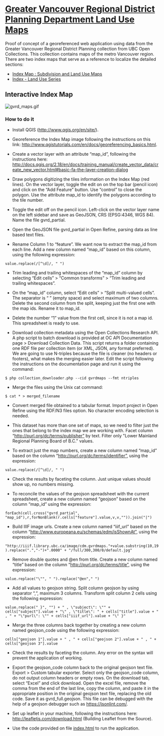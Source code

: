 # [Greater Vancouver Regional District Planning Department Land Use Maps](https://open.library.ubc.ca/collections/gvrdmaps)

Proof of concept of a georeferenced web application using data from the Greater Vancouver Regional District Planning collection from UBC Open Collections. This collection contains maps of the metro Vancouver region. There are two index maps that serve as a reference to localize the detailed sections:

- [Index Map : Subdivision and Land Use Maps](https://open.library.ubc.ca/collections/gvrdmaps/items/1.0135075)
- [Index - Land Use Series](https://open.library.ubc.ca/collections/gvrdmaps/items/1.0135076)

## Interactive Index Map

![gvrd_maps.gif](https://github.com/carolamigo/ubc_gvrd_maps/blob/master/gvrd_maps.gif)

### How to do it

- Install QGIS (http://www.qgis.org/en/site/).

- Georeference the Index Map image following the instructions on this link: http://www.qgistutorials.com/en/docs/georeferencing_basics.html.

- Create a vector layer with an attribute “map_id”, following the instructions here: http://docs.qgis.org/2.18/en/docs/training_manual/create_vector_data/create_new_vector.html#basic-fa-the-layer-creation-dialog

- Draw polygons digitizing the tiles information on the Index Map (red lines). On the vector layer, toggle the edit on on the top bar (pencil icon) and click on the “Add Feature” button. Use “control” to close the polygon. Use the attribute map_id to identify the polygons according to the tile number.

- Toggle the edit off on the pencil icon. Left-click on the vector layer name on the left sidebar and save as GeoJSON, CRS (EPSG:4346, WGS 84). Name the file gvrd_partial.

- Open the GeoJSON file gvrd_partial in Open Refine, parsing data as line based text files. 

- Rename Column 1 to “feature”. We want now to extract the map_id from each line. Add a new column named “map_id” based on this column, using the following expression:

`value.replace(/[^\d]/, " ")`

- Trim leading and trailing whitespaces of the “map_id” column by selecting “Edit cells” > “Common transforms” > “Trim leading and trailing whitespaces”.

- On the “map_id” column, select “Edit cells” > “Split multi-valued cells”. The separator is “ ” (empty space) and select maximum of two columns. Delete the second column from the split, keeping just the first one with the map ids. Rename it to map_id.

- Delete the number “1” value from the first cell, since it is not a map id. This spreadsheet is ready to use.

- Download collection metadata using the Open Collections Research API. A php script to batch download is provided at OC API Documentation page > Download Collection Data. This script returns a folder containing one RDF file per collection item (or XML, JSON, any format preferred). We are going to use N-triples because the file is cleaner (no headers or footers), what makes the merging easier later. Edit the script following the instructions on the documentation page and run it using the command:

`$ php collection_downloader.php --cid gvrdmaps --fmt ntriples`

- Merge the files using the Unix cat command:

`$ cat * > merged_filename`

- Convert merged file obtained to a tabular format. Import project in Open Refine using the RDF/N3 files option. No character encoding selection is needed.

- This dataset has more than one set of maps, so we need to filter just the ones that belong to the index map we are working with. Facet column “http://purl.org/dc/terms/publisher” by text. Filter only "Lower Mainland Regional Planning Board of B.C." values.

- To extract just the map numbers, create a new column named “map_id” based on the column “http://purl.org/dc/terms/identifier”, using the expression:

`value.replace(/[^\d]/, " ")`

- Check the results by faceting the column. Just unique values should show up, no numbers missing.

- To reconcile the values of the geojson spreadsheet with the current spreadsheet, create a new column named “geojson” based on the column “map_id” using the expression:

`forEach(cell.cross("gvrd_partial", "map_id"),r,forNonBlank(r.cells["feature"].value,v,v,"")).join("|")`

- Build IIIF image urls. Create a new column named “iiif_url” based on the column “http://www.europeana.eu/schemas/edm/isShownAt”, using the expression:

`"http://iiif.library.ubc.ca/image/cdm.gvrdmaps."+value.substring(10,19).replace(".","-")+".0000" + "/full/300,300/0/default.jpg"`

- Remove double quotes and @en from title. Create a new column named “title” based on the column “http://purl.org/dc/terms/title”, using the expression:

`value.replace("\"", " ").replace("@en"," ")`

- Add all values to geojson string. Split column geojson by using separator “,“, maximum 3 columns. Transform split column 2 cells using the following expression:

`value.replace(" }", "") + " , \"subject\": \"" + cells["subject"].value + "\" , \"title\": " + cells["title"].value + " , " + "\"purl\": \"" + cells["iiif_url"].value + "\" }"`

- Merge the three columns back together by creating a new column named geojson_code using the following expression:

`cells["geojson 1"].value + " , " + cells["geojson 2"].value + " , " + cells["geojson 3"].value`

- Check the results by faceting the column. Any error on the syntax will prevent the application of working.

- Export the geojson_code column back to the original geojson text file. Export > Custom tabular exporter. Select only the geojson_code column, do not output column headers or empty rows. On the download tab, select “Excel” and click download. Open the excel file, remove the comma from the end of the last line, copy the column, and paste it in the appropriate position in the original geojson text file, replacing the old code. Save it as gvrd_full.geojson. This file can be debugged with the help of a geojson debugger such as https://jsonlint.com/.

- Set up leaflet in your machine, following the instructions here: http://leafletjs.com/download.html (Building Leaflet from the Source).

- Use the code provided on file [index.html](https://github.com/carolamigo/ubc_gvrd_maps/blob/master/index.html) to run the application.
